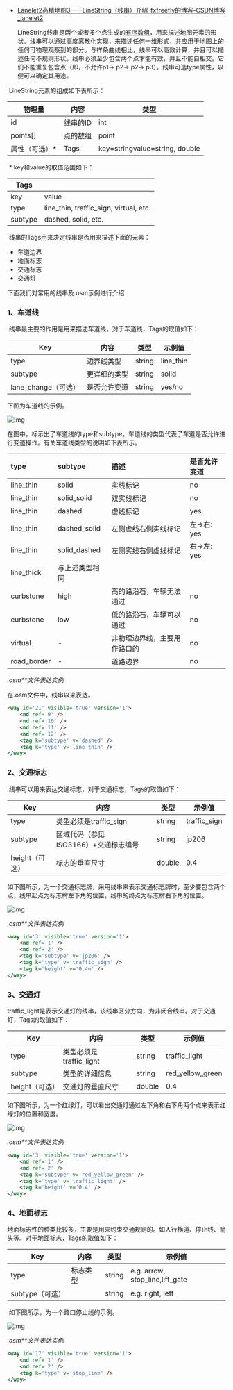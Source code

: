 - [Lanelet2高精地图3——LineString（线串）介绍_fxfreefly的博客-CSDN博客_lanelet2](https://blog.csdn.net/bhniunan/article/details/121869071)

   LineString线串是两个或者多个点生成的[有序数组](https://so.csdn.net/so/search?q=有序数组&spm=1001.2101.3001.7020)，用来描述地图元素的形状。线串可以通过高度离散化实现，来描述任何一维形式，并应用于地图上的任何可物理观察到的部分。与样条曲线相比，线串可以高效计算，并且可以描述任何不规则形状。线串必须至少包含两个点才能有效，并且不能自相交。它们不能重复包含点（即，不允许p1-> p2-> p2-> p3）。线串可选type属性，以便可以确定其用途。

​    LineString元素的组成如下表所示：

| 物理量        | 内容     | 类型                           |
| ------------- | -------- | ------------------------------ |
| id            | 线串的ID | int                            |
| points[]      | 点的数组 | point                          |
| 属性（可选）* | Tags     | key=stringvalue=string, double |

​    \* key和value的取值范围如下：

| Tags    |                                        |
| ------- | -------------------------------------- |
| key     | value                                  |
| type    | line_thin, traffic_sign, virtual, etc. |
| subtype | dashed, solid, etc.                    |

​    线串的Tags用来决定线串是否用来描述下面的元素：

- 车道边界
- 地面标志
- 交通标志
- 交通灯

下面我们对常用的线串及.osm示例进行介绍

### 1、车道线

​    线串最主要的作用是用来描述车道线，对于车道线，Tags的取值如下：

| Key                 | 内容         | 类型   | 示例值    |
| ------------------- | ------------ | ------ | --------- |
| type                | 边界线类型   | string | line_thin |
| subtype             | 更详细的类型 | string | solid     |
| lane_change（可选） | 是否允许变道 | string | yes/no    |

下图为车道线的示例。

![img](https://img-blog.csdnimg.cn/37d68dbfe73f432e9a16f644c70058bb.png?x-oss-process=image/watermark,type_d3F5LXplbmhlaQ,shadow_50,text_Q1NETiBAZnhmcmVlZmx5,size_20,color_FFFFFF,t_70,g_se,x_16)

 在图中，标示出了车道线的type和subtype。车道线的类型代表了车道是否允许进行变道操作。有关车道线类型的说明如下表所示。

| **type**    | **subtype**    | **描述**                     | **是否允许变道** |
| :---------- | :------------- | :--------------------------- | :--------------- |
| line_thin   | solid          | 实线标记                     | no               |
| line_thin   | solid_solid    | 双实线标记                   | no               |
| line_thin   | dashed         | 虚线标记                     | yes              |
| line_thin   | dashed_solid   | 左侧虚线右侧实线标记         | 左->右: yes      |
| line_thin   | solid_dashed   | 左侧实线右侧虚线标记         | 右->左: yes      |
| line_thick  | 与上述类型相同 |                              |                  |
| curbstone   | high           | 高的路沿石，车辆无法通过     | no               |
| curbstone   | low            | 低的路沿石，车辆可以通过     | no               |
| virtual     | -              | 非物理边界线，主要用作路口的 | no               |
| road_border | -              | 道路边界                     | no               |

*.osm**文件表达实例*

在.osm文件中，线串以<way/>来表达。

```xml
<way id='21' visible='true' version='1'>
    <nd ref='9' />
    <nd ref='10' />
    <nd ref='11' />
    <nd ref='12' />
    <tag k='subtype' v='dashed' />
    <tag k='type' v='line_thin' />
</way>
```

### 2、交通标志

​    线串可以用来表达交通标志，对于交通标志，Tags的取值如下：

| Key            | 内容                                 | 类型   | 示例值       |
| -------------- | ------------------------------------ | ------ | ------------ |
| type           | 类型必须是traffic_sign               | string | traffic_sign |
| subtype        | 区域代码（参见ISO3166）+交通标志编号 | string | jp206        |
| height（可选） | 标志的垂直尺寸                       | double | 0.4          |

如下图所示，为一个交通标志牌，采用线串来表示交通标志牌时，至少要包含两个点，线串起点为标志牌左下角的位置，线串的终点为标志牌右下角的位置。

![img](https://img-blog.csdnimg.cn/8f5e6f00f1d0446c8be6e7184a2a1c81.png?x-oss-process=image/watermark,type_d3F5LXplbmhlaQ,shadow_50,text_Q1NETiBAZnhmcmVlZmx5,size_20,color_FFFFFF,t_70,g_se,x_16)

 *.osm**文件表达实例*

```xml
<way id='3' visible='true' version='1'>
    <nd ref='1' />
    <nd ref='2' />
    <tag k='subtype' v='jp206' />
    <tag k='type' v='traffic_sign' />
    <tag k='height' v='0.4m' />
</way>
```

### 3、交通灯

​    traffic_light是表示交通灯的线串，该线串区分方向，为非闭合线串。对于交通灯，Tags的取值如下：

| Key            | 内容                    | 类型   | 示例值           |
| -------------- | ----------------------- | ------ | ---------------- |
| type           | 类型必须是traffic_light | string | traffic_light    |
| subtype        | 类型的详细信息          | string | red_yellow_green |
| height（可选） | 交通灯的垂直尺寸        | double | 0.4              |

​    如下图所示，为一个红绿灯，可以看出交通灯通过左下角和右下角两个点来表示红绿灯的位置和宽度。

![img](https://img-blog.csdnimg.cn/635e64e362e0447eb761e560656b0068.png?x-oss-process=image/watermark,type_d3F5LXplbmhlaQ,shadow_50,text_Q1NETiBAZnhmcmVlZmx5,size_20,color_FFFFFF,t_70,g_se,x_16)

 *.osm**文件表达实例*

```xml
<way id='3' visible='true' version='1'>
    <nd ref='1' />
    <nd ref='2' />
    <tag k='subtype' v='red_yellow_green' />
    <tag k='type' v='traffic_light' />
    <tag k='height' v='0.4' />
</way>
```

### 4、地面标志

​    地面标志性的种类比较多，主要是用来约束交通规则的。如人行横道、停止线、箭头等。对于地面标志，Tags的取值如下：

| Key             | 内容     | 类型   | 示例值                          |
| --------------- | -------- | ------ | ------------------------------- |
| type            | 标志类型 | string | e.g. arrow, stop_line,lift_gate |
| subtype（可选） |          | string | e.g. right, left                |

​    如下图所示，为一个路口停止线的示例。

![img](https://img-blog.csdnimg.cn/0b6af7c91b414dfb8938e9c42ea0e37c.png?x-oss-process=image/watermark,type_d3F5LXplbmhlaQ,shadow_50,text_Q1NETiBAZnhmcmVlZmx5,size_16,color_FFFFFF,t_70,g_se,x_16)

*.osm**文件表达实例* 

```xml
<way id='17' visible='true' version='1'>
    <nd ref='1' />
    <nd ref='2' />
    <tag k='type' v='stop_line' />
</way>
```